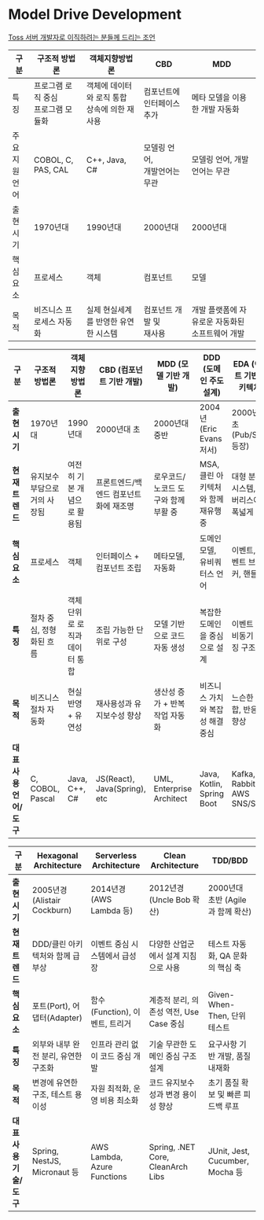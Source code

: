 # Model Drive Development
[Toss 서버 개발자로 이직하려는 분들께 드리는 조언](https://www.youtube.com/watch?v=zqgytPhmyes&t=1s)


| 구분          | 구조적 방법론                | 객체지향방법론                      | CBD                 | MDD                        |
| ----------- | ---------------------- | ---------------------------- | ------------------- | -------------------------- |
| 특징          | 프로그램 로직 중심<br>프로그램 모듈화 | 객체에 데이터와 로직 통합<br>상속에 의한 재사용 | 컴포넌트에 인터페이스 추가      | 메타 모델을 이용한 개발 자동화          |
| 주요<br>지원 언어 | COBOL, C, PAS, CAL     | C++, Java, C#                | 모델링 언어,<br>개발언어는 무관 | 모델링 언어, 개발언어는 무관           |
| 출현시기        | 1970년대                 | 1990년대                       | 2000년대              | 2000년대                     |
| 핵심요소        | 프로세스                   | 객체                           | 컴포넌트                | 모델                         |
| 목적          | 비즈니스 프로세스 자동화          | 실제 현실세계를 반영한 유연한 시스템         | 컴포넌트 개발 및<br>재사용    | 개발 플랫폼에 자유로운 자동화된 소프트웨어 개발 |

| **구분**          | **구조적 방법론**      | **객체지향 방법론**      | **CBD (컴포넌트 기반 개발)**         | **MDD (모델 기반 개발)**        | **DDD (도메인 주도 설계)**       | **EDA (이벤트 기반 아키텍처)**        |
| --------------- | ---------------- | ----------------- | ---------------------------- | ------------------------- | ------------------------- | ---------------------------- |
| **출현 시기**       | 1970년대           | 1990년대            | 2000년대 초                     | 2000년대 중반                 | 2004년 (Eric Evans 저서)     | 2000년대 초 (Pub/Sub 등장)        |
| **현재 트렌드**      | 유지보수 부담으로 거의 사장됨 | 여전히 기본 개념으로 활용됨   | 프론트엔드/백엔드 컴포넌트화에 재조명         | 로우코드/노코드 도구와 함께 부활 중      | MSA, 클린 아키텍처와 함께 재유행 중    | 대형 분산 시스템, 서버리스에서 폭넓게 사용     |
| **핵심 요소**       | 프로세스             | 객체                | 인터페이스 + 컴포넌트 조립              | 메타모델, 자동화                 | 도메인 모델, 유비쿼터스 언어          | 이벤트, 이벤트 브로커, 핸들러            |
| **특징**          | 절차 중심, 정형화된 흐름   | 객체 단위로 로직과 데이터 통합 | 조립 가능한 단위로 구성                | 모델 기반으로 코드 자동 생성          | 복잡한 도메인을 중심으로 설계          | 이벤트 기반 비동기 메시징 구조            |
| **목적**          | 비즈니스 절차 자동화      | 현실 반영 + 유연성       | 재사용성과 유지보수성 향상               | 생산성 증가 + 반복 작업 자동화        | 비즈니스 가치와 복잡성 해결 중심        | 느슨한 결합, 반응성 향상               |
| **대표 사용 언어/도구** | C, COBOL, Pascal | Java, C++, C#     | JS(React), Java(Spring), etc | UML, Enterprise Architect | Java, Kotlin, Spring Boot | Kafka, RabbitMQ, AWS SNS/SQS |

|**구분**|**Hexagonal Architecture**|**Serverless Architecture**|**Clean Architecture**|**TDD/BDD**|
|---|---|---|---|---|
|**출현 시기**|2005년경 (Alistair Cockburn)|2014년경 (AWS Lambda 등)|2012년경 (Uncle Bob 확산)|2000년대 초반 (Agile과 함께 확산)|
|**현재 트렌드**|DDD/클린 아키텍처와 함께 급부상|이벤트 중심 시스템에서 급성장|다양한 산업군에서 설계 지침으로 사용|테스트 자동화, QA 문화의 핵심 축|
|**핵심 요소**|포트(Port), 어댑터(Adapter)|함수(Function), 이벤트, 트리거|계층적 분리, 의존성 역전, Use Case 중심|Given-When-Then, 단위 테스트|
|**특징**|외부와 내부 완전 분리, 유연한 구조화|인프라 관리 없이 코드 중심 개발|기술 무관한 도메인 중심 구조 설계|요구사항 기반 개발, 품질 내재화|
|**목적**|변경에 유연한 구조, 테스트 용이성|자원 최적화, 운영 비용 최소화|코드 유지보수성과 변경 용이성 향상|초기 품질 확보 및 빠른 피드백 루프|
|**대표 사용 기술/도구**|Spring, NestJS, Micronaut 등|AWS Lambda, Azure Functions|Spring, .NET Core, CleanArch Libs|JUnit, Jest, Cucumber, Mocha 등|